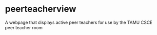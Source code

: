 # peerteacherview
A webpage that displays active peer teachers for use by the TAMU CSCE peer teacher room
